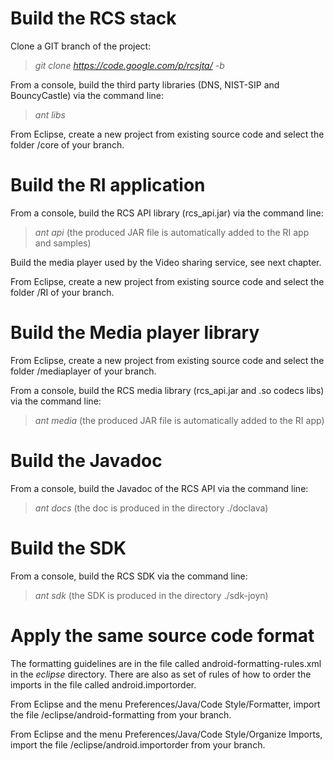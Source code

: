 # Build the RCS stack #

Clone a GIT branch of the project:
> _git clone https://code.google.com/p/rcsjta/ -b <a branch>_

From a console, build the third party libraries (DNS, NIST-SIP and BouncyCastle) via the command line:
> _ant libs_

From Eclipse, create a new project from existing source code and select the folder /core of your branch.


# Build the RI application #

From a console, build the RCS API library (rcs\_api.jar) via the command line:
> _ant api_ (the produced JAR file is automatically added to the RI app and samples)

Build the media player used by the Video sharing service, see next chapter.

From Eclipse, create a new project from existing source code and select the folder /RI of your branch.

# Build the Media player library #

From Eclipse, create a new project from existing source code and select the folder /mediaplayer of your branch.

From a console, build the RCS media library (rcs\_api.jar and .so codecs libs) via the command line:
> _ant media_ (the produced JAR file is automatically added to the RI app)


# Build the Javadoc #

From a console, build the Javadoc of the RCS API via the command line:
> _ant docs_ (the doc is produced in the directory ./doclava)



# Build the SDK #

From a console, build the RCS SDK via the command line:
> _ant sdk_ (the SDK is produced in the directory ./sdk-joyn)


# Apply the same source code format #

The formatting guidelines are in the file called android-formatting-rules.xml in the _eclipse_ directory. There are also as set of rules of how to order the imports in the file called android.importorder.

From Eclipse and the menu Preferences/Java/Code Style/Formatter, import the file /eclipse/android-formatting from your branch.

From Eclipse and the menu Preferences/Java/Code Style/Organize Imports, import the file /eclipse/android.importorder from your branch.